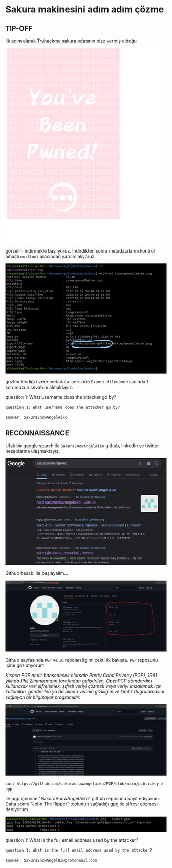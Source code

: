 
# Sakura makinesini adım adım çözme


## TIP-OFF

İlk adım olarak [Tryhackme sakura](https://www.tryhackme.com/room/sakura) odasının bize vermiş olduğu

![step1](/gorseller/1.png) 

görselini indirmekle başlıyoruz. İndirdikten sonra metadatalarını kontrol amaçlı ```exiftool``` aracından yardım alıyoruz.

![step2](/gorseller/2.jpg)

gözlemlendiği üzere metadata içersinde ```Export-filename``` kısmında 1 sorumuzun cevabını almaktayız.

question 1: What username does the attacker go by?
```
question 1: What username does the attacker go by?

answer: SakuraSnowAngelAiko

```


## RECONNAISSANCE

Ufak bir google search ile ```SakuraSnowAngelAiko``` github, linkedIn ve twitter hesaplarına ulaşmaktayız.

![step3](/gorseller/3.png)

Github hesabı ile başlayalım...

![step4](/gorseller/4.jpg)

Github sayfasında  ```PGP``` ve ```IO``` repoları ilgimi çekti ilk bakışta. ```PGP``` reposunu içine göz atıyorum

_Kısaca PGP nedir bahsedecek olursak;_
_Pretty Good Privacy (PGP), 1991 yılında Phil Zimmermann tarafından geliştirilen, OpenPGP standardını kullanarak veri şifrelemek, şifreli veriyi çözmek veya veriyi imzalamak için kullanılan, gönderilen ya da alınan verinin gizliliğini ve kimlik doğrulamasını sağlayan bir bilgisayar programıdır._


![step5](/gorseller/5.png)


```
curl https://github.com/sakurasnowangelaiko/PGP/blob/main/publickey > pgp

```

ile pgp içersine "SakuraSnowAngelAiko" github reposunu kayıt ediyorum. Daha sonra "John The Ripper" toolunun sağladığı gpg ile şifreyi çözmeyi deniyorum.

![step6](/gorseller/6.png)


question 1: What is the full email address used by the attacker?

```
question 1: What is the full email address used by the attacker?

answer: SakuraSnowAngel83@protonmail.com

```